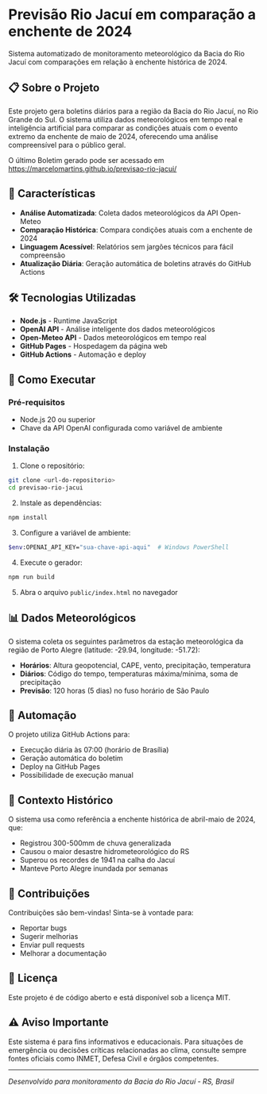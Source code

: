 # Previsão Rio Jacuí em comparação a enchente de 2024

Sistema automatizado de monitoramento meteorológico da Bacia do Rio Jacuí com comparações em relação à enchente histórica de 2024.

## 📋 Sobre o Projeto

Este projeto gera boletins diários para a região da Bacia do Rio Jacuí, no Rio Grande do Sul. O sistema utiliza dados meteorológicos em tempo real e inteligência artificial para comparar as condições atuais com o evento extremo da enchente de maio de 2024, oferecendo uma análise compreensível para o público geral.

O último Boletim gerado pode ser acessado em https://marcelomartins.github.io/previsao-rio-jacui/

## 🎯 Características

- **Análise Automatizada**: Coleta dados meteorológicos da API Open-Meteo
- **Comparação Histórica**: Compara condições atuais com a enchente de 2024
- **Linguagem Acessível**: Relatórios sem jargões técnicos para fácil compreensão
- **Atualização Diária**: Geração automática de boletins através do GitHub Actions

## 🛠️ Tecnologias Utilizadas

- **Node.js** - Runtime JavaScript
- **OpenAI API** - Análise inteligente dos dados meteorológicos
- **Open-Meteo API** - Dados meteorológicos em tempo real
- **GitHub Pages** - Hospedagem da página web
- **GitHub Actions** - Automação e deploy

## 🚀 Como Executar

### Pré-requisitos

- Node.js 20 ou superior
- Chave da API OpenAI configurada como variável de ambiente

### Instalação

1. Clone o repositório:
```bash
git clone <url-do-repositorio>
cd previsao-rio-jacui
```

2. Instale as dependências:
```bash
npm install
```

3. Configure a variável de ambiente:
```bash
$env:OPENAI_API_KEY="sua-chave-api-aqui"  # Windows PowerShell
```

4. Execute o gerador:
```bash
npm run build
```

5. Abra o arquivo `public/index.html` no navegador

## 📊 Dados Meteorológicos

O sistema coleta os seguintes parâmetros da estação meteorológica da região de Porto Alegre (latitude: -29.94, longitude: -51.72):

- **Horários**: Altura geopotencial, CAPE, vento, precipitação, temperatura
- **Diários**: Código do tempo, temperaturas máxima/mínima, soma de precipitação
- **Previsão**: 120 horas (5 dias) no fuso horário de São Paulo

## 🔄 Automação

O projeto utiliza GitHub Actions para:

- Execução diária às 07:00 (horário de Brasília)
- Geração automática do boletim
- Deploy na GitHub Pages
- Possibilidade de execução manual

## 📖 Contexto Histórico

O sistema usa como referência a enchente histórica de abril-maio de 2024, que:

- Registrou 300-500mm de chuva generalizada
- Causou o maior desastre hidrometeorológico do RS
- Superou os recordes de 1941 na calha do Jacuí
- Manteve Porto Alegre inundada por semanas

## 🤝 Contribuições

Contribuições são bem-vindas! Sinta-se à vontade para:

- Reportar bugs
- Sugerir melhorias
- Enviar pull requests
- Melhorar a documentação

## 📄 Licença

Este projeto é de código aberto e está disponível sob a licença MIT.

## ⚠️ Aviso Importante

Este sistema é para fins informativos e educacionais. Para situações de emergência ou decisões críticas relacionadas ao clima, consulte sempre fontes oficiais como INMET, Defesa Civil e órgãos competentes.

---

*Desenvolvido para monitoramento da Bacia do Rio Jacuí - RS, Brasil*

